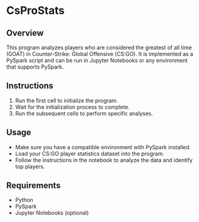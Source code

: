 # CsProStats

## Overview
This program analyzes players who are considered the greatest of all time (GOAT) in Counter-Strike: Global Offensive (CS:GO). It is implemented as a PySpark script and can be run in Jupyter Notebooks or any environment that supports PySpark.

## Instructions
1. Run the first cell to initialize the program.
2. Wait for the initialization process to complete.
3. Run the subsequent cells to perform specific analyses.

## Usage
- Make sure you have a compatible environment with PySpark installed.
- Load your CS:GO player statistics dataset into the program.
- Follow the instructions in the notebook to analyze the data and identify top players.

## Requirements
- Python
- PySpark
- Jupyter Notebooks (optional)
